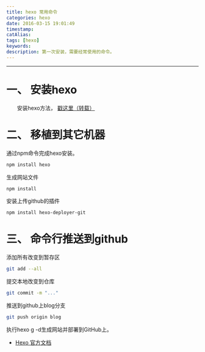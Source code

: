 ```yaml
---
title: hexo 常用命令
categories: hexo
date: 2016-03-15 19:01:49
timestamp:
catAlias:
tags: [hexo]
keywords:
description: 第一次安装，需要经常使用的命令。
---
```


------
# 一、 安装hexo
　　安装hexo方法， [戳这里（转载）](http://crazymilk.github.io/2015/12/28/GitHub-Pages-Hexo%E6%90%AD%E5%BB%BA%E5%8D%9A%E5%AE%A2/)

# 二、 移植到其它机器
通过npm命令完成hexo安装。
```bash
npm install hexo
```
生成网站文件
```bash
npm install
```
安装上传github的插件
```bash
npm install hexo-deployer-git
```
# 三、 命令行推送到github
添加所有改变到暂存区    
```bash
git add --all
```
提交本地改变到仓库
```bash
git commit -m "..."
```
推送到github上blog分支
```bash
git push origin blog
```
执行hexo g -d生成网站并部署到GitHub上。

* [Hexo 官方文档](https://hexo.io/zh-cn/docs/)